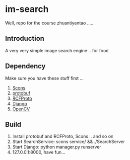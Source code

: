 im-search
=========

Well, repo for the course zhuantiyantao .....

## Introduction

A very very simple image search engine .. for food

## Dependency

Make sure you have these stuff first ...

1. [Scons](http://www.scons.org) 
2. [protobuf](https://code.google.com/p/protobuf/)
3. [RCFProto](http://www.deltavsoft.com/RCFProto.html)
4. [Django](https://www.djangoproject.com/)
5. [OpenCV](http://opencv.org/)
 
## Build

1. Install protobuf and RCFProto, Scons .. and so on
2. Start SearchService: scons service/ && ./SearchServer
3. Start Django: python manager.py runserver
4. 127.0.0.1:8000, have fun...
